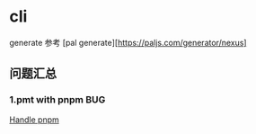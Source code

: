 # cli

generate 参考 [pal generate][https://paljs.com/generator/nexus]

## 问题汇总

### 1.pmt with pnpm BUG

[Handle pnpm](https://github.com/Errorname/prisma-multi-tenant/issues/50)


<!-- // /**
//  *
// interface Options {
//   // add array of model to just generate them by `pal g`
//   models?: string[];
//   // models output path
//   output: string;
//   // add onDelete.cascade() function on deleteOne and deleteMany mutations default false
//   onDelete?: boolean;
//   // exclude fields from all models
//   excludeFields: string[];
//   // exclude queries or mutations for one or more models
//   excludeModels: { name: string; queries?: boolean; mutations?: boolean }[];
//   // disable all queries for all models
//   disableQueries?: boolean;
//   // disable all mutations for all models
//   disableMutations?: boolean;
//   // exclude fields from one or more models will merge it with general excludeFields
//   excludeFieldsByModel: { [modelName: string]: string[] };
//   // exclude queries and mutations for one or more model it's object with key : model name value array of QueriesAndMutations type
//   excludeQueriesAndMutationsByModel: {
//     [modelName: string]: QueriesAndMutations[];
//   };
//   // exclude queries and mutations for all models array of QueriesAndMutations type
//   excludeQueriesAndMutations: QueriesAndMutations[];
// }

// type QueriesAndMutations =
//   | 'findOne'
//   | 'findMany'
//   | 'findCount'
//   | 'aggregate'
//   | 'createOne'
//   | 'updateOne'
//   | 'upsertOne'
//   | 'deleteOne'
//   | 'updateMany'
//   | 'deleteMany';
//  */ -->

